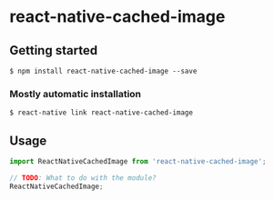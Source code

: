 # react-native-cached-image

## Getting started

`$ npm install react-native-cached-image --save`

### Mostly automatic installation

`$ react-native link react-native-cached-image`

## Usage
```javascript
import ReactNativeCachedImage from 'react-native-cached-image';

// TODO: What to do with the module?
ReactNativeCachedImage;
```
